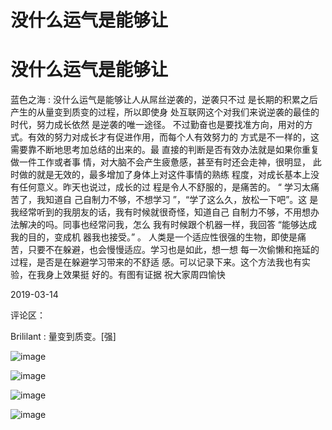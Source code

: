 # 没什么运气是能够让

# 没什么运气是能够让

蓝色之海 : 没什么运气是能够让人从屌丝逆袭的，逆袭只不过 是长期的积累之后产生的从量变到质变的过程，所以即使身 处互联网这个对我们来说逆袭的最佳的时代，努力成长依然 是逆袭的唯一途径。 不过勤奋也是要找准方向，用对的方 式。有效的努力对成长才有促进作用，而每个人有效努力的 方式是不一样的，这需要靠不断地思考加总结的出来的。最 直接的判断是否有效办法就是如果你重复做一件工作或者事 情，对大脑不会产生疲惫感，甚至有时还会走神，很明显， 此时做的就是无效的，最多增加了身体上对这件事情的熟练 程度，对成长基本上没有任何意义。昨天也说过，成长的过 程是令人不舒服的，是痛苦的。 “ 学习太痛苦了，我知道自 己自制力不够，不想学习 ”，“学了这么久，放松一下吧”。这 是我经常听到的我朋友的话，我有时候就很奇怪，知道自己 自制力不够，不用想办法解决的吗。同事也经常问我，怎么 我有时候跟个机器一样，我回答 “能够达成我的目的，变成机 器我也接受。” 。 人类是一个适应性很强的生物，即使是痛 苦，只要不在躲避，也会慢慢适应。学习也是如此，想一想 每一次偷懒和拖延的过程，是否是在躲避学习带来的不舒适 感。可以记录下来。这个方法我也有实验，在我身上效果挺 好的。有图有证据 祝大家周四愉快

2019-03-14

评论区：

Brililant : 量变到质变。[强]

![image](img/Image_044.png)

![image](img/Image_045.png)

![image](img/Image_046.png)

![image](img/Image_047.png)